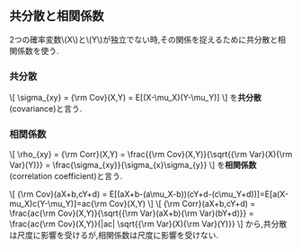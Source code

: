 ## 共分散と相関係数
2つの確率変数\\(X\\)と\\(Y\\)が独立でない時,その関係を捉えるために共分散と相関係数を使う.

### 共分散
\\[
	\sigma_{xy} = {\rm Cov}(X,Y) = E[(X-\mu_X)(Y-\mu_Y)]
\\]
を**共分散**(covariance)と言う.

### 相関係数
\\[
	\rho_{xy} = {\rm Corr}(X,Y) = \frac{{\rm Cov}(X,Y)}{\sqrt{{\rm Var}(X){\rm Var}(Y)}} = \frac{\sigma_{xy}}{\sigma_{x}\sigma_{y}}
\\]
を**相関係数**(correlation coefficient)と言う.


\\[
	{\rm Cov}(aX+b,cY+d) = E[(aX+b-(a\mu_X-b))(cY+d-(c\mu_Y+d))]=E[a(X-mu_X)c(Y-\mu_Y)]=ac{\rm Cov}(X,Y)
\\]
\\[
	{\rm Corr}(aX+b,cY+d) = \frac{ac{\rm Cov}(X,Y)}{\sqrt{{\rm Var}(aX+b){\rm Var}(bY+d)}} = \frac{ac{\rm Cov}(X,Y)}{|ac| \sqrt{{\rm Var}(X){\rm Var}(Y)}}
\\]
から,共分散は尺度に影響を受けるが,相関係数は尺度に影響を受けない.
